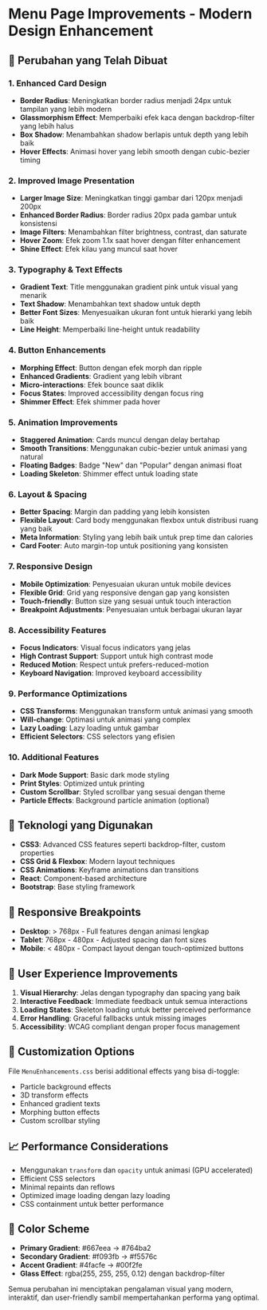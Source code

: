 # Menu Page Improvements - Modern Design Enhancement

## 🎨 Perubahan yang Telah Dibuat

### 1. **Enhanced Card Design**
- **Border Radius**: Meningkatkan border radius menjadi 24px untuk tampilan yang lebih modern
- **Glassmorphism Effect**: Memperbaiki efek kaca dengan backdrop-filter yang lebih halus
- **Box Shadow**: Menambahkan shadow berlapis untuk depth yang lebih baik
- **Hover Effects**: Animasi hover yang lebih smooth dengan cubic-bezier timing

### 2. **Improved Image Presentation**
- **Larger Image Size**: Meningkatkan tinggi gambar dari 120px menjadi 200px
- **Enhanced Border Radius**: Border radius 20px pada gambar untuk konsistensi
- **Image Filters**: Menambahkan filter brightness, contrast, dan saturate
- **Hover Zoom**: Efek zoom 1.1x saat hover dengan filter enhancement
- **Shine Effect**: Efek kilau yang muncul saat hover

### 3. **Typography & Text Effects**
- **Gradient Text**: Title menggunakan gradient pink untuk visual yang menarik
- **Text Shadow**: Menambahkan text shadow untuk depth
- **Better Font Sizes**: Menyesuaikan ukuran font untuk hierarki yang lebih baik
- **Line Height**: Memperbaiki line-height untuk readability

### 4. **Button Enhancements**
- **Morphing Effect**: Button dengan efek morph dan ripple
- **Enhanced Gradients**: Gradient yang lebih vibrant
- **Micro-interactions**: Efek bounce saat diklik
- **Focus States**: Improved accessibility dengan focus ring
- **Shimmer Effect**: Efek shimmer pada hover

### 5. **Animation Improvements**
- **Staggered Animation**: Cards muncul dengan delay bertahap
- **Smooth Transitions**: Menggunakan cubic-bezier untuk animasi yang natural
- **Floating Badges**: Badge "New" dan "Popular" dengan animasi float
- **Loading Skeleton**: Shimmer effect untuk loading state

### 6. **Layout & Spacing**
- **Better Spacing**: Margin dan padding yang lebih konsisten
- **Flexible Layout**: Card body menggunakan flexbox untuk distribusi ruang yang baik
- **Meta Information**: Styling yang lebih baik untuk prep time dan calories
- **Card Footer**: Auto margin-top untuk positioning yang konsisten

### 7. **Responsive Design**
- **Mobile Optimization**: Penyesuaian ukuran untuk mobile devices
- **Flexible Grid**: Grid yang responsive dengan gap yang konsisten
- **Touch-friendly**: Button size yang sesuai untuk touch interaction
- **Breakpoint Adjustments**: Penyesuaian untuk berbagai ukuran layar

### 8. **Accessibility Features**
- **Focus Indicators**: Visual focus indicators yang jelas
- **High Contrast Support**: Support untuk high contrast mode
- **Reduced Motion**: Respect untuk prefers-reduced-motion
- **Keyboard Navigation**: Improved keyboard accessibility

### 9. **Performance Optimizations**
- **CSS Transforms**: Menggunakan transform untuk animasi yang smooth
- **Will-change**: Optimasi untuk animasi yang complex
- **Lazy Loading**: Lazy loading untuk gambar
- **Efficient Selectors**: CSS selectors yang efisien

### 10. **Additional Features**
- **Dark Mode Support**: Basic dark mode styling
- **Print Styles**: Optimized untuk printing
- **Custom Scrollbar**: Styled scrollbar yang sesuai dengan theme
- **Particle Effects**: Background particle animation (optional)

## 🚀 Teknologi yang Digunakan

- **CSS3**: Advanced CSS features seperti backdrop-filter, custom properties
- **CSS Grid & Flexbox**: Modern layout techniques
- **CSS Animations**: Keyframe animations dan transitions
- **React**: Component-based architecture
- **Bootstrap**: Base styling framework

## 📱 Responsive Breakpoints

- **Desktop**: > 768px - Full features dengan animasi lengkap
- **Tablet**: 768px - 480px - Adjusted spacing dan font sizes
- **Mobile**: < 480px - Compact layout dengan touch-optimized buttons

## 🎯 User Experience Improvements

1. **Visual Hierarchy**: Jelas dengan typography dan spacing yang baik
2. **Interactive Feedback**: Immediate feedback untuk semua interactions
3. **Loading States**: Skeleton loading untuk better perceived performance
4. **Error Handling**: Graceful fallbacks untuk missing images
5. **Accessibility**: WCAG compliant dengan proper focus management

## 🔧 Customization Options

File `MenuEnhancements.css` berisi additional effects yang bisa di-toggle:
- Particle background effects
- 3D transform effects
- Enhanced gradient texts
- Morphing button effects
- Custom scrollbar styling

## 📈 Performance Considerations

- Menggunakan `transform` dan `opacity` untuk animasi (GPU accelerated)
- Efficient CSS selectors
- Minimal repaints dan reflows
- Optimized image loading dengan lazy loading
- CSS containment untuk better performance

## 🎨 Color Scheme

- **Primary Gradient**: #667eea → #764ba2
- **Secondary Gradient**: #f093fb → #f5576c  
- **Accent Gradient**: #4facfe → #00f2fe
- **Glass Effect**: rgba(255, 255, 255, 0.12) dengan backdrop-filter

Semua perubahan ini menciptakan pengalaman visual yang modern, interaktif, dan user-friendly sambil mempertahankan performa yang optimal.
